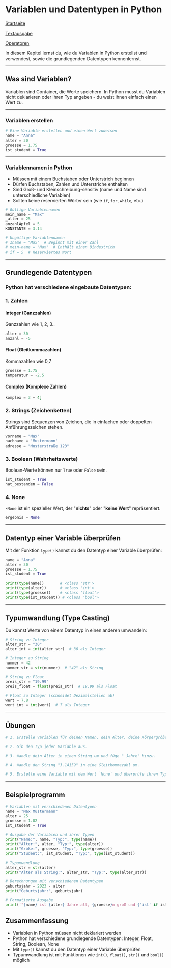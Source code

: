 # Variablen und Datentypen in Python
[Startseite](/Projekte/Kapitel_0/Anfang_Lese_Mich.md)

[Textausgabe](Textausgabe_InDerKonsole.md)

[Operatoren](Operatoren.md)

In diesem Kapitel lernst du, wie du Variablen in Python erstellst und verwendest, sowie die grundlegenden Datentypen kennenlernst.

---

## Was sind Variablen?

Variablen sind Container, die Werte speichern. In Python musst du Variablen nicht deklarieren oder ihren Typ angeben - du weist ihnen einfach einen Wert zu.

---

### Variablen erstellen

```python
# Eine Variable erstellen und einen Wert zuweisen
name = "Anna"
alter = 30
groesse = 1.75
ist_student = True
```

---

### Variablennamen in Python

- Müssen mit einem Buchstaben oder Unterstrich beginnen
- Dürfen Buchstaben, Zahlen und Unterstriche enthalten
- Sind Groß- und Kleinschreibung-sensitiv (name und Name sind unterschiedliche Variablen)
- Sollten keine reservierten Wörter sein (wie `if`, `for`, `while`, etc.)

```python
# Gültige Variablennamen
mein_name = "Max"
_alter = 25
anzahlÄpfel = 5
KONSTANTE = 3.14

# Ungültige Variablennamen
# 1name = "Max"  # Beginnt mit einer Zahl
# mein-name = "Max"  # Enthält einen Bindestrich
# if = 5  # Reserviertes Wort
```

---

## Grundlegende Datentypen

### Python hat verschiedene eingebaute Datentypen:

### 1. Zahlen

#### Integer (Ganzzahlen)

Ganzzahlen wie 1, 2, 3..

```python
alter = 30
anzahl = -5
```

#### Float (Gleitkommazahlen)

Kommazahlen wie 0,7

```python
groesse = 1.75
temperatur = -2.5
```

#### Complex (Komplexe Zahlen)
```python
komplex = 3 + 4j
```

### 2. Strings (Zeichenketten)

Strings sind Sequenzen von Zeichen, die in einfachen oder doppelten Anführungszeichen stehen.

```python
vorname = "Max"
nachname = 'Mustermann'
adresse = "Musterstraße 123"
```

### 3. Boolean (Wahrheitswerte)

Boolean-Werte können nur `True` oder `False` sein.

```python
ist_student = True
hat_bestanden = False
```

### 4. None

-`None` ist ein spezieller Wert, der "**nichts**" oder "**keine Wert**" repräsentiert.

```python
ergebnis = None
```

---

## Datentyp einer Variable überprüfen

Mit der Funktion `type()` kannst du den Datentyp einer Variable überprüfen:

```python
name = "Anna"
alter = 30
groesse = 1.75
ist_student = True

print(type(name))       # <class 'str'>
print(type(alter))      # <class 'int'>
print(type(groesse))    # <class 'float'>
print(type(ist_student)) # <class 'bool'>
```

---

## Typumwandlung (Type Casting)

Du kannst Werte von einem Datentyp in einen anderen umwandeln:

```python
# String zu Integer
alter_str = "30"
alter_int = int(alter_str)  # 30 als Integer

# Integer zu String
nummer = 42
nummer_str = str(nummer)  # "42" als String

# String zu Float
preis_str = "19.99"
preis_float = float(preis_str)  # 19.99 als Float

# Float zu Integer (schneidet Dezimalstellen ab)
wert = 7.8
wert_int = int(wert)  # 7 als Integer
```

---

## Übungen
```python
# 1. Erstelle Variablen für deinen Namen, dein Alter, deine Körpergröße und ob du Student bist.

# 2. Gib den Typ jeder Variable aus.

# 3. Wandle dein Alter in einen String um und füge " Jahre" hinzu.

# 4. Wandle den String "3.14159" in eine Gleitkommazahl um.

# 5. Erstelle eine Variable mit dem Wert `None` und überprüfe ihren Typ.

```

---

## Beispielprogramm

```python
# Variablen mit verschiedenen Datentypen
name = "Max Mustermann"
alter = 25
groesse = 1.82
ist_student = True

# Ausgabe der Variablen und ihrer Typen
print("Name:", name, "Typ:", type(name))
print("Alter:", alter, "Typ:", type(alter))
print("Größe:", groesse, "Typ:", type(groesse))
print("Student:", ist_student, "Typ:", type(ist_student))

# Typumwandlung
alter_str = str(alter)
print("Alter als String:", alter_str, "Typ:", type(alter_str))

# Berechnungen mit verschiedenen Datentypen
geburtsjahr = 2023 - alter
print("Geburtsjahr:", geburtsjahr)

# Formatierte Ausgabe
print(f"{name} ist {alter} Jahre alt, {groesse}m groß und {'ist' if ist_student else 'ist kein'} Student.")
```

## Zusammenfassung

- Variablen in Python müssen nicht deklariert werden
- Python hat verschiedene grundlegende Datentypen: Integer, Float, String, Boolean, None
- Mit `type()` kannst du den Datentyp einer Variable überprüfen
- Typumwandlung ist mit Funktionen wie `int()`, `float()`, `str()` und `bool()` möglich
